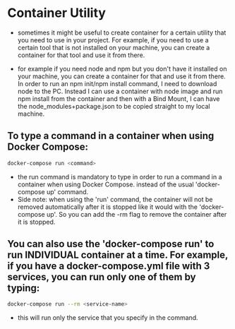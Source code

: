 # Container Utility

- sometimes it might be useful to create container for a certain utility that you need to use in your project. For example, if you need to use a certain tool that is not installed on your machine, you can create a container for that tool and use it from there.

- for example if you need node and npm but you don't have it installed on your machine, you can create a container for that and use it from there. In order to run an npm init/npm install command, I need to download node to the PC. Instead I can use a container with node image and run npm install from the container and then with a Bind Mount, I can have the node_modules+package.json to be copied straight to my local machine.

## To type a command in a container when using Docker Compose:
```bash
docker-compose run <command>
```
- the run command is mandatory to type in order to run a command in a container when using Docker Compose. instead of the usual 'docker-compose up' command.
- Side note: when using the 'run' command, the container will not be removed automatically after it is stopped like it would with the 'docker-compose up'. So you can add the -rm flag to remove the container after it is stopped.

## You can also use the 'docker-compose run' to run INDIVIDUAL container at a time. For example, if you have a docker-compose.yml file with 3 services, you can run only one of them by typing:
```bash
docker-compose run --rm <service-name>
```
- this will run only the service that you specify in the command.